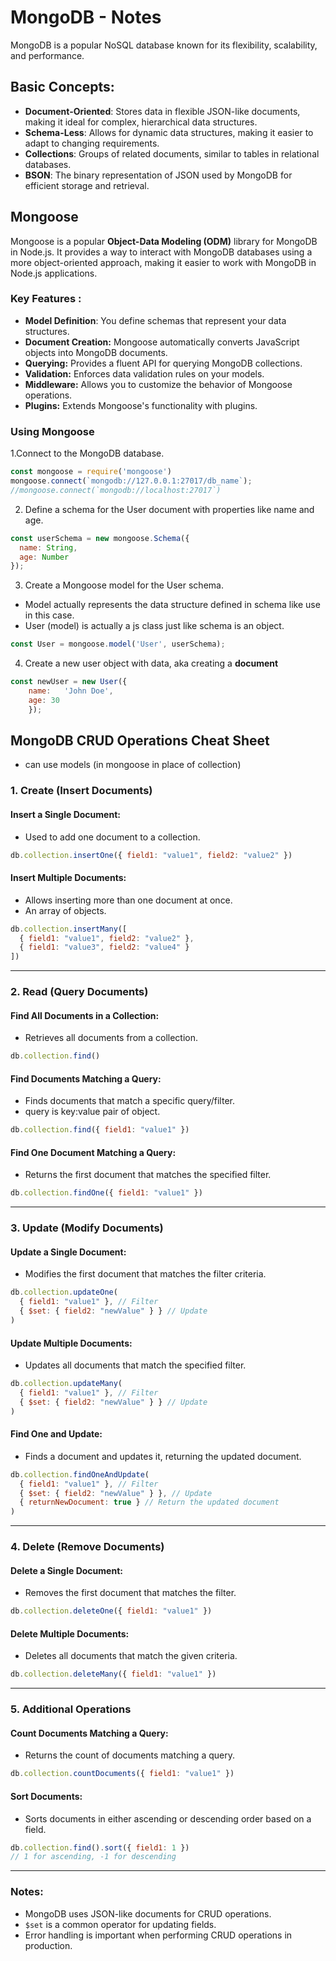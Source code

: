 # MongoDB - Notes
MongoDB is a popular NoSQL database known for its flexibility, scalability, and performance.

## Basic Concepts:
- **Document-Oriented**: Stores data in flexible JSON-like documents, making it ideal for complex, hierarchical data structures.
- **Schema-Less**: Allows for dynamic data structures, making it easier to adapt to changing requirements.
- **Collections**: Groups of related documents, similar to tables in relational databases.
- **BSON**: The binary representation of JSON used by MongoDB for efficient storage and retrieval.



## Mongoose 
Mongoose is a popular **Object-Data Modeling (ODM)** library for MongoDB in Node.js. It provides a way to interact with MongoDB databases using a more object-oriented approach,
making it easier to work with MongoDB in Node.js applications.


### Key Features :

- **Model Definition**: You define schemas that represent your data structures.
- **Document Creation:** Mongoose automatically converts JavaScript objects into MongoDB documents.
- **Querying:** Provides a fluent API for querying MongoDB collections.
- **Validation:** Enforces data validation rules on your models.
- **Middleware:** Allows you to customize the behavior of Mongoose operations.
- **Plugins:** Extends Mongoose's functionality with plugins.
 
 ### Using Mongoose 

 1.Connect to the MongoDB database.

```js
const mongoose = require('mongoose')
mongoose.connect(`mongodb://127.0.0.1:27017/db_name`);
//mongoose.connect(`mongodb://localhost:27017`)
```

2. Define a schema for the User document with properties like name and age.
```js
const userSchema = new mongoose.Schema({
  name: String,
  age: Number
});
```

3. Create a Mongoose model for the User schema.
- Model actually represents the data structure defined in schema like use in this case.
- User (model) is actually a js class just like schema is an object.
```js
const User = mongoose.model('User', userSchema);
```

4. Create a new user object with data, aka creating a **document**
```js
const newUser = new User({ 
    name:   'John Doe',
    age: 30 
    });
 ```

 ## MongoDB CRUD Operations Cheat Sheet
 - can use models (in mongoose in place of collection)

### 1. Create (Insert Documents)

#### Insert a Single Document:
- Used to add one document to a collection.
```js
db.collection.insertOne({ field1: "value1", field2: "value2" })
```

#### Insert Multiple Documents:
- Allows inserting more than one document at once.
- An array of objects.
```js
db.collection.insertMany([
  { field1: "value1", field2: "value2" },
  { field1: "value3", field2: "value4" }
])

```

---

### 2. Read (Query Documents)

#### Find All Documents in a Collection:
- Retrieves all documents from a collection.
```js
db.collection.find()
```

#### Find Documents Matching a Query:
- Finds documents that match a specific query/filter.
- query is key:value pair of object.
```js
db.collection.find({ field1: "value1" })
```

#### Find One Document Matching a Query:
- Returns the first document that matches the specified filter.
```js
db.collection.findOne({ field1: "value1" })
```

---

### 3. Update (Modify Documents)

#### Update a Single Document:
- Modifies the first document that matches the filter criteria.
```js
db.collection.updateOne(
  { field1: "value1" }, // Filter
  { $set: { field2: "newValue" } } // Update
)
```

#### Update Multiple Documents:
- Updates all documents that match the specified filter.
```js
db.collection.updateMany(
  { field1: "value1" }, // Filter
  { $set: { field2: "newValue" } } // Update
)

```

#### Find One and Update:
- Finds a document and updates it, returning the updated document.
```js
db.collection.findOneAndUpdate(
  { field1: "value1" }, // Filter
  { $set: { field2: "newValue" } }, // Update
  { returnNewDocument: true } // Return the updated document
)

```

---

### 4. Delete (Remove Documents)

#### Delete a Single Document:
- Removes the first document that matches the filter.
```js
db.collection.deleteOne({ field1: "value1" })
```

#### Delete Multiple Documents:
- Deletes all documents that match the given criteria.
```js
db.collection.deleteMany({ field1: "value1" })
```

---

### 5. Additional Operations

#### Count Documents Matching a Query:
- Returns the count of documents matching a query.
```js
db.collection.countDocuments({ field1: "value1" })

```

#### Sort Documents:
- Sorts documents in either ascending or descending order based on a field.
```js
db.collection.find().sort({ field1: 1 }) 
// 1 for ascending, -1 for descending
```

---

### Notes:
- MongoDB uses JSON-like documents for CRUD operations.
- `$set` is a common operator for updating fields.
- Error handling is important when performing CRUD operations in production.



